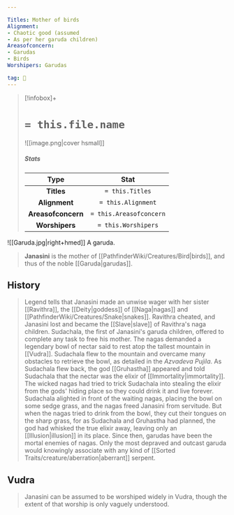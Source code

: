 ```yaml
---

Titles: Mother of birds
Alignment:
- Chaotic good (assumed
- As per her garuda children)
Areasofconcern:
- Garudas
- Birds
Worshipers: Garudas

tag: 🙏
---
```


> [!infobox]+
> #  `= this.file.name`
> ![[image.png|cover hsmall]]
> ##### Stats
> Type | Stat |
> :---:|:---:|
> **Titles** | `= this.Titles` |
> **Alignment** | `= this.Alignment` |
> **Areasofconcern** | `= this.Areasofconcern` |
> **Worshipers** | `= this.Worshipers` |



![[Garuda.jpg|right+hmed]] 
 A garuda.
> **Janasini** is the mother of [[PathfinderWiki/Creatures/Bird|birds]], and thus of the noble [[Garuda|garudas]].


## History

> Legend tells that Janasini made an unwise wager with her sister [[Ravithra]], the [[Deity|goddess]] of [[Naga|nagas]] and [[PathfinderWiki/Creatures/Snake|snakes]]. Ravithra cheated, and Janasini lost and became the [[Slave|slave]] of Ravithra's naga children. Sudachala, the first of Janasini's garuda children, offered to complete any task to free his mother. The nagas demanded a legendary bowl of nectar said to rest atop the tallest mountain in [[Vudra]]. Sudachala flew to the mountain and overcame many obstacles to retrieve the bowl, as detailed in the *Azvadeva Pujila*.
> As Sudachala flew back, the god [[Gruhastha]] appeared and told Sudachala that the nectar was the elixir of [[Immortality|immortality]]. The wicked nagas had tried to trick Sudachala into stealing the elixir from the gods' hiding place so they could drink it and live forever.
> Sudachala alighted in front of the waiting nagas, placing the bowl on some sedge grass, and the nagas freed Janasini from servitude. But when the nagas tried to drink from the bowl, they cut their tongues on the sharp grass, for as Sudachala and Gruhastha had planned, the god had whisked the true elixir away, leaving only an [[Illusion|illusion]] in its place.
> Since then, garudas have been the mortal enemies of nagas. Only the most depraved and outcast garuda would knowingly associate with any kind of [[Sorted Traits/creature/aberration|aberrant]] serpent.


## Vudra

> Janasini can be assumed to be worshiped widely in Vudra, though the extent of that worship is only vaguely understood.









